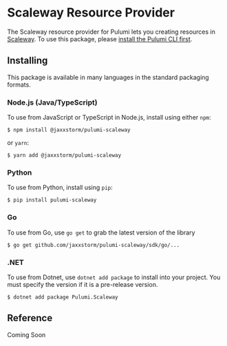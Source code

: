 # Scaleway Resource Provider

The Scaleway resource provider for Pulumi lets you creating resources in [Scaleway](https://www.scaleway.com). To use
this package, please [install the Pulumi CLI first](https://pulumi.com/).

## Installing

This package is available in many languages in the standard packaging formats.

### Node.js (Java/TypeScript)

To use from JavaScript or TypeScript in Node.js, install using either `npm`:

```
$ npm install @jaxxstorm/pulumi-scaleway
```

or `yarn`:

```
$ yarn add @jaxxstorm/pulumi-scaleway
```

### Python

To use from Python, install using `pip`:

```
$ pip install pulumi-scaleway
```

### Go

To use from Go, use `go get` to grab the latest version of the library

```
$ go get github.com/jaxxstorm/pulumi-scaleway/sdk/go/...
```

### .NET

To use from Dotnet, use `dotnet add package` to install into your project. You must specify the version if it is a pre-release version.

```
$ dotnet add package Pulumi.Scaleway
```

## Reference

Coming Soon
